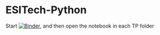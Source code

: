 # ESITech-Python

Start [![Binder](https://mybinder.org/badge.svg)](https://mybinder.org/v2/gh/pums974/ESITech-Python/master), and then open the notebook in each TP folder
